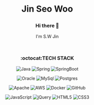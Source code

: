 # <p align="center">Jin Seo Woo</p>
### <p align="center">Hi there :wave:</p>
<p align="center"> I'm S.W Jin</p>
<br>

### <p align="center">:octocat:TECH STACK</p>

<p align="center">
  <img alt="Java" src="https://img.shields.io/badge/java-%23ED8B00.svg?style=for-the-badge&logo=java&logoColor=white"/> 
  <img alt="Spring" src="https://img.shields.io/badge/spring-%236DB33F.svg?style=for-the-badge&logo=spring&logoColor=white"/> 
  <img alt="SpringBoot" src="https://img.shields.io/badge/spring_boot-%236DB33F.svg?style=for-the-badge&logo=springboot&logoColor=white"/> 
</p>
<p align="center">
  <img alt="Oracle" src ="https://img.shields.io/badge/oracle-%23F00000.svg?style=for-the-badge&logo=oracle&logoColor=white" /> 
  <img alt="MySql" src="https://img.shields.io/badge/MySQL-4479A1?style=flat-square&logo=MySQL&logoColor=white"/>
  <img alt="Postgres" src ="https://img.shields.io/badge/postgres-%23316192.svg?style=for-the-badge&logo=postgresql&logoColor=whitee" />
</p>
<p align="center">
  <img alt="Apache" src="https://img.shields.io/badge/apache-%23D42029.svg?style=for-the-badge&logo=apache&logoColor=white"/> 
  <img alt="AWS" src="https://img.shields.io/badge/AWS-%23FF9900.svg?style=for-the-badge&logo=amazon-aws&logoColor=white"/> 
  <img alt="Docker" src="https://img.shields.io/badge/docker-%230db7ed.svg?style=for-the-badge&logo=docker&logoColor=white"/> 
  <img alt="GitHub" src="https://img.shields.io/badge/github-%23121011.svg?style=for-the-badge&logo=github&logoColor=white"/> 
  
</p>
<p align="center">
  <img alt="JavaScript" src="https://img.shields.io/badge/javascript-%23323330.svg?style=for-the-badge&logo=javascript&logoColor=%23F7DF1E"/> 
  <img alt="jQuery" src="https://img.shields.io/badge/jquery-%230769AD.svg?style=for-the-badge&logo=jquery&logoColor=white"/> 
  <img alt="HTML5" src="https://img.shields.io/badge/html5-%23E34F26.svg?style=for-the-badge&logo=html5&logoColor=white"/> 
  <img alt="CSS3" src="https://img.shields.io/badge/css3-%231572B6.svg?style=for-the-badge&logo=css3&logoColor=white"/>
</p>

